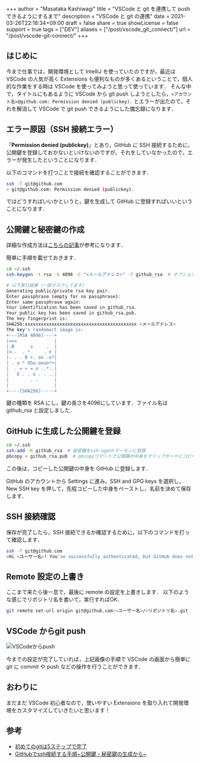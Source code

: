 +++
author = "Masataka Kashiwagi"
title = "VSCode と git を連携して push できるようにするまで"
description = "VSCode と git の連携"
date = 2021-03-26T22:18:34+09:00
draft = false
share = true
showLicense = false
support = true
tags = ["DEV"]
aliases = ["/post/vscode_git_connect/"]
url = "/post/vscode-git-connect/"
+++

## はじめに

今まで仕事では，開発環境として IntelliJ を使っていたのですが，最近は VSCode の人気が高く Extensions も便利なものが多くあるということで，個人的な作業をする時は VSCode を使ってみようと思って使っています．
そんな中で，タイトルにもあるように VSCode から git push しようとしたら，`<アカウント名>@github.com: Permission denied (publickey).` とエラーが出たので，それを解消して VSCode で git push できるようにした備忘録になります．

## エラー原因（SSH 接続エラー）

「**Permission denied (publickey)**」とあり，GitHub に SSH 接続するために，公開鍵を登録しておかないといけないのですが，それをしていなかったので，エラーが発生したということになります．

以下のコマンドを打つことで接続を確認することができます．

```bash
ssh -T git@github.com
> git@github.com: Permission denied (publickey).
```

ではどうすればいいかというと，鍵を生成して GitHub に登録すればいいということになります．

## 公開鍵と秘密鍵の作成

詳細な作成方法は[こちらの記事](https://qiita.com/shizuma/items/2b2f873a0034839e47ce)が参考になります．

簡単に手順を載せておきます．

```bash
cd ~/.ssh
ssh-keygen -t rsa -b 4096 -C "<メールアドレス>" -f github_rsa  # オプションをいくつか設定して，鍵を生成

# 以下実行結果（一部マスクしてます）
Generating public/private rsa key pair.
Enter passphrase (empty for no passphrase):
Enter same passphrase again:
Your identification has been saved in github_rsa.
Your public key has been saved in github_rsa.pub.
The key fingerprint is:
SHA256:xxxxxxxxxxxxxxxxxxxxxxxxxxxxxxxxxxxxxxxxxx <メールアドレス>
The key's randomart image is:
+---[RSA 4096]----+
|===              |
|.B      o     .  |
|o..  . *     . o |
|. . . B +. oo .o*|
| . o * OSo.oooo*+|
|  . = + = o ..*..|
|   E . . o . . ..|
|        . .      |
|                 |
+----[SHA256]-----+
```

鍵の種類を RSA にし，鍵の長さを4096にしています．ファイル名は github_rsa と設定しました．

## GitHub に生成した公開鍵を登録

```bash
cd ~/.ssh
ssh-add -K github_rsa  # 秘密鍵をssh-agentデーモンに登録
pbcopy < github_rsa.pub  # pbcopyコマンドで公開鍵の中身をクリップボードにコピー
```

この後は，コピーした公開鍵の中身を GitHub に登録します．

GitHub のアカウントから Settings に進み，SSH and GPG keys を選択し，New SSH key を押して，先程コピーした中身をペーストし，名前を決めて保存します．

## SSH 接続確認

保存が完了したら，SSH 接続できるか確認するために，以下のコマンドを打って確認します．

```bash
ssh -T git@github.com
>Hi <ユーザー名>! You've successfully authenticated, but GitHub does not provide shell access.
```

## Remote 設定の上書き

ここまで来たら後一息で，最後に remote の設定を上書きします．
以下のような感じでリポジトリ名を書いて，実行すればOK．

```bash
git remote set-url origin git@github.com:<ユーザー名>/<リポジトリ名>.git
```

## VSCode からgit push

![VSCodeからpush](../../img/vscode_git_connect_img1.png "git push from VSCode")

今までの設定が完了していれば，上記画像の手順で VSCode の画面から簡単に git に commit や push などの操作を行うことができます．

## おわりに

まだまだ VSCode 初心者なので，使いやすい Extensions を取り入れて開発環境をカスタマイズしていきたいと思います！

## 参考

- [初めてのgitは5ステップで完了](https://qiita.com/takuyanin/items/c6a097028a837052c90c)
- [GitHubでssh接続する手順~公開鍵・秘密鍵の生成から~](https://qiita.com/shizuma/items/2b2f873a0034839e47ce)
